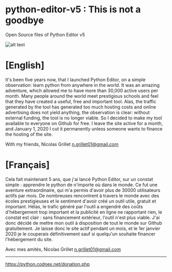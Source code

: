# python-editor-v5 : This is not a goodbye
Open Source files of Python Editor v5

![alt text](https://github.com/nicoss01/python-editor-v5/blob/master/Stats.PNG)

# [English]
It's been five years now, that I launched Python Editor, on a simple observation: learn python from anywhere in the world.
It was an amazing adventure, which allowed me to have more than 30,000 active users per month.
Many people around the world meet prestigious schools and feel that they have created a useful, free and important tool.
Alas, the traffic generated by the tool has generated too much hosting costs and online advertising does not yield anything, the observation is clear: without external funding, the tool is no longer viable.
So I decided to make my tool available to everyone on Github for free.
I leave the site active for a month, and January 1, 2020 I cut it permanently unless someone wants to finance the hosting of the site.

With my friends, Nicolas Grillet
n.grillet01@gmail.com

# [Français]
Cela fait maintenant 5 ans, que j'ai lancé Python Editor, sur un constat simple : apprendre le python de n'importe où dans le monde.
Ce fut une aventure extraordinaire, qui m'a permis d'avoir plus de 30000 utilisateurs actifs par mois.
De nombreuses rencontrent à travers le monde avec des écoles prestigieuses et le sentiment d'avoir créé un outil utile, gratuit et important.
Hélas, le trafic généré par l'outil a engendré des coûts d'hébergement trop important et la publicité en ligne ne rapportant rien, le constat est clair : sans financement extérieur, l'outil n'est plus viable.
J'ai donc décidé de mettre mon outil à disposition de tout le monde sur Github gratuitement.
Je laisse donc le site actif pendant un mois, et le 1er janvier 2020 je le couperais définitivement sauf si quelqu'un souhaite financer l'hébergement du site.

Avec mes amités, Nicolas Grillet
n.grillet01@gmail.com

---

https://python.codnex.net/donation.php
